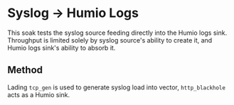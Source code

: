 # Syslog -> Humio Logs

This soak tests the syslog source feeding directly into the Humio logs sink.
Throughput is limited solely by syslog source's ability to create it, and Humio
logs sink's ability to absorb it.

## Method

Lading `tcp_gen` is used to generate syslog load into vector, `http_blackhole`
acts as a Humio sink.
